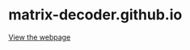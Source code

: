 # matrix-decoder.github.io

[View the webpage](https://mcgm-covid-19.github.io/matrix-decoder.github.io/)
